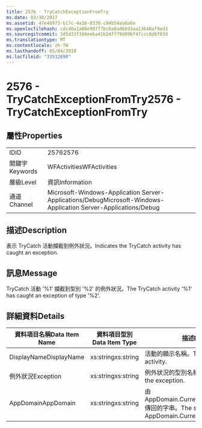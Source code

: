 ```yaml
---
title: 2576 - TryCatchExceptionFromTry
ms.date: 03/30/2017
ms.assetid: 47e48973-b17c-4a16-8338-c84b54aa0a6e
ms.openlocfilehash: cdc48a1a08e997f7bc6a0ad6b93aa13640af9ed3
ms.sourcegitcommit: 3d5d33f384eeba41b2dff79d096f47ccc8d8f03d
ms.translationtype: MT
ms.contentlocale: zh-TW
ms.lasthandoff: 05/04/2018
ms.locfileid: "33512690"
---
```

# <a name="2576---trycatchexceptionfromtry"></a><span data-ttu-id="899bd-102">2576 - TryCatchExceptionFromTry</span><span class="sxs-lookup"><span data-stu-id="899bd-102">2576 - TryCatchExceptionFromTry</span></span>
## <a name="properties"></a><span data-ttu-id="899bd-103">屬性</span><span class="sxs-lookup"><span data-stu-id="899bd-103">Properties</span></span>  
  
|||  
|-|-|  
|<span data-ttu-id="899bd-104">ID</span><span class="sxs-lookup"><span data-stu-id="899bd-104">ID</span></span>|<span data-ttu-id="899bd-105">2576</span><span class="sxs-lookup"><span data-stu-id="899bd-105">2576</span></span>|  
|<span data-ttu-id="899bd-106">關鍵字</span><span class="sxs-lookup"><span data-stu-id="899bd-106">Keywords</span></span>|<span data-ttu-id="899bd-107">WFActivities</span><span class="sxs-lookup"><span data-stu-id="899bd-107">WFActivities</span></span>|  
|<span data-ttu-id="899bd-108">層級</span><span class="sxs-lookup"><span data-stu-id="899bd-108">Level</span></span>|<span data-ttu-id="899bd-109">資訊</span><span class="sxs-lookup"><span data-stu-id="899bd-109">Information</span></span>|  
|<span data-ttu-id="899bd-110">通道</span><span class="sxs-lookup"><span data-stu-id="899bd-110">Channel</span></span>|<span data-ttu-id="899bd-111">Microsoft-Windows-Application Server-Applications/Debug</span><span class="sxs-lookup"><span data-stu-id="899bd-111">Microsoft-Windows-Application Server-Applications/Debug</span></span>|  
  
## <a name="description"></a><span data-ttu-id="899bd-112">描述</span><span class="sxs-lookup"><span data-stu-id="899bd-112">Description</span></span>  
 <span data-ttu-id="899bd-113">表示 TryCatch 活動攔截到例外狀況。</span><span class="sxs-lookup"><span data-stu-id="899bd-113">Indicates the TryCatch activity has caught an exception.</span></span>  
  
## <a name="message"></a><span data-ttu-id="899bd-114">訊息</span><span class="sxs-lookup"><span data-stu-id="899bd-114">Message</span></span>  
 <span data-ttu-id="899bd-115">TryCatch 活動 '%1' 攔截到型別 '%2' 的例外狀況。</span><span class="sxs-lookup"><span data-stu-id="899bd-115">The TryCatch activity '%1' has caught an exception of type '%2'.</span></span>  
  
## <a name="details"></a><span data-ttu-id="899bd-116">詳細資料</span><span class="sxs-lookup"><span data-stu-id="899bd-116">Details</span></span>  
  
|<span data-ttu-id="899bd-117">資料項目名稱</span><span class="sxs-lookup"><span data-stu-id="899bd-117">Data Item Name</span></span>|<span data-ttu-id="899bd-118">資料項目型別</span><span class="sxs-lookup"><span data-stu-id="899bd-118">Data Item Type</span></span>|<span data-ttu-id="899bd-119">描述</span><span class="sxs-lookup"><span data-stu-id="899bd-119">Description</span></span>|  
|--------------------|--------------------|-----------------|  
|<span data-ttu-id="899bd-120">DisplayName</span><span class="sxs-lookup"><span data-stu-id="899bd-120">DisplayName</span></span>|<span data-ttu-id="899bd-121">xs:string</span><span class="sxs-lookup"><span data-stu-id="899bd-121">xs:string</span></span>|<span data-ttu-id="899bd-122">活動的顯示名稱。</span><span class="sxs-lookup"><span data-stu-id="899bd-122">The display name of the activity.</span></span>|  
|<span data-ttu-id="899bd-123">例外狀況</span><span class="sxs-lookup"><span data-stu-id="899bd-123">Exception</span></span>|<span data-ttu-id="899bd-124">xs:string</span><span class="sxs-lookup"><span data-stu-id="899bd-124">xs:string</span></span>|<span data-ttu-id="899bd-125">例外狀況的型別名稱。</span><span class="sxs-lookup"><span data-stu-id="899bd-125">The type name of the exception.</span></span>|  
|<span data-ttu-id="899bd-126">AppDomain</span><span class="sxs-lookup"><span data-stu-id="899bd-126">AppDomain</span></span>|<span data-ttu-id="899bd-127">xs:string</span><span class="sxs-lookup"><span data-stu-id="899bd-127">xs:string</span></span>|<span data-ttu-id="899bd-128">由 AppDomain.CurrentDomain.FriendlyName 傳回的字串。</span><span class="sxs-lookup"><span data-stu-id="899bd-128">The string returned by AppDomain.CurrentDomain.FriendlyName.</span></span>|
